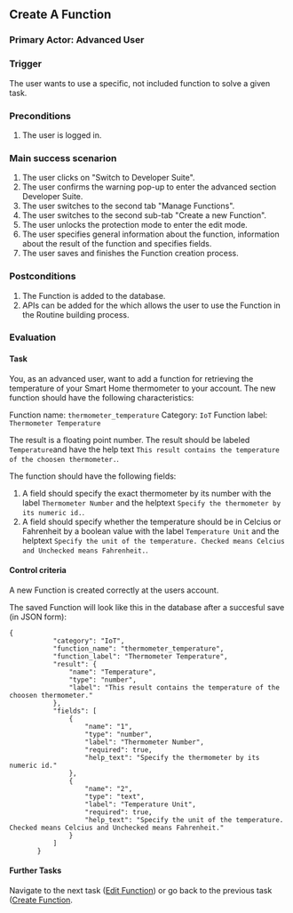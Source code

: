## Create A Function
### Primary Actor: Advanced User

### Trigger
The user wants to use a specific, not included function to solve a given task.

### Preconditions
1. The user is logged in.

### Main success scenarion
1. The user clicks on "Switch to Developer Suite".
2. The user confirms the warning pop-up to enter the advanced section Developer Suite.
3. The user switches to the second tab "Manage Functions".
4. The user switches to the second sub-tab "Create a new Function".
5. The user unlocks the protection mode to enter the edit mode.
6. The user specifies general information about the function, information about the result of the function and specifies fields.
7. The user saves and finishes the Function creation process.

### Postconditions
1. The Function is added to the database.
2. APIs can be added for the which allows the user to use the Function in the Routine building process.

### Evaluation
#### Task
You, as an advanced user, want to add a function for retrieving the temperature of your Smart Home thermometer to your account.
The new function should have the following characteristics:

Function name: `thermometer_temperature`
Category: `IoT`
Function label: `Thermometer Temperature`

The result is a floating point number.
The result should be labeled `Temperature`and have the help text `This result contains the temperature of the choosen thermometer.`.

The function should have the following fields:
1. A field should specify the exact thermometer by its number with the label `Thermometer Number` and the helptext `Specify the thermometer by its numeric id.`.
2. A field should specify whether the temperature should be in Celcius or Fahrenheit by a boolean value with the label `Temperature Unit` and the helptext `Specify the unit of the temperature. Checked means Celcius and Unchecked means Fahrenheit.`.

#### Control criteria
A new Function is created correctly at the users account.

The saved Function will look like this in the database after a succesful save (in JSON form):
```
{
           "category": "IoT",
           "function_name": "thermometer_temperature",
           "function_label": "Thermometer Temperature",
           "result": {
               "name": "Temperature",
               "type": "number",
               "label": "This result contains the temperature of the choosen thermometer."
           },
           "fields": [
               {
                   "name": "1",
                   "type": "number",
                   "label": "Thermometer Number",
                   "required": true,
                   "help_text": "Specify the thermometer by its numeric id."
               },
               {
                   "name": "2",
                   "type": "text",
                   "label": "Temperature Unit",
                   "required": true,
                   "help_text": "Specify the unit of the temperature. Checked means Celcius and Unchecked means Fahrenheit."
               }
           ]
       }
```

#### Further Tasks
Navigate to the next task ([Edit Function](edit_function_usecase.md)) or go back to the previous task ([Create Function](create_function_usecase.md).

